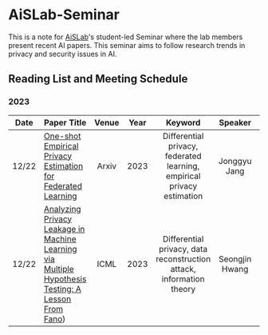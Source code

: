 # AiSLab-Seminar

This is a note for [AiSLab](https://aislab.postech.ac.kr/)'s student-led Seminar where the lab members present recent AI papers. 
This seminar aims to follow research trends in privacy and security issues in AI. 

## Reading List and Meeting Schedule

### 2023

| Date | **Paper Title** | **Venue** | **Year** | **Keyword** | **Speaker** | **slide** |
| :----: | --------------- | :----: | ---- | :----: | :----: | :----: | 
| 12/22 | [One-shot Empirical Privacy Estimation for Federated Learning](https://arxiv.org/abs/2302.03098) | Arxiv | 2023 | Differential privacy, federated learning, empirical privacy estimation | Jonggyu Jang | [[link]](https://github.com/jonggyujang0123/AiSLab-Seminar/blob/main/slides/231221_one_shot_EPE_FL.pdf) | 
| 12/22 | [Analyzing Privacy Leakage in Machine Learning via Multiple Hypothesis Testing: A Lesson From Fano](https://proceedings.mlr.press/v202/guo23e.html)) | ICML | 2023 | Differential privacy, data reconstruction attack, information theory | Seongjin Hwang | [[link]](https://github.com/jonggyujang0123/AiSLab-Seminar/blob/main/slides/231222_Analyzing%20Privacy%20Leakage%20in%20ML.pdf) | 
